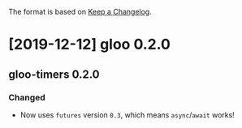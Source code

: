 The format is based on [Keep a Changelog](http://keepachangelog.com/en/1.0.0/).

# [2019-12-12] gloo 0.2.0

## gloo-timers 0.2.0

### Changed
- Now uses `futures` version `0.3`, which means `async`/`await` works!
